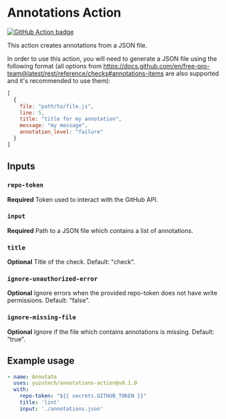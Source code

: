 # Annotations Action

[![GitHub Action badge](https://github.com/yuzutech/annotations-action/workflows/test-local/badge.svg)](https://github.com/yuzutech/annotations-action/actions?query=workflow%3Atest-local)

This action creates annotations from a JSON file.

In order to use this action, you will need to generate a JSON file using the following format (all options from https://docs.github.com/en/free-pro-team@latest/rest/reference/checks#annotations-items are also supported and it's recommended to use them):

```js
[
  {
    file: "path/to/file.js",
    line: 5,
    title: "title for my annotation",
    message: "my message",
    annotation_level: "failure"
  }
]
```

## Inputs

### `repo-token`

**Required** Token used to interact with the GitHub API.

### `input`

**Required** Path to a JSON file which contains a list of annotations.

### `title`

**Optional** Title of the check. Default: "check".

### `ignore-unauthorized-error`

**Optional** Ignore errors when the provided repo-token does not have write permissions. Default: "false".

### `ignore-missing-file`

**Optional** Ignore if the file which contains annotations is missing. Default: "true".

## Example usage

```yml
- name: Annotate
  uses: yuzutech/annotations-action@v0.1.0
  with:
    repo-token: "${{ secrets.GITHUB_TOKEN }}"
    title: 'lint'
    input: './annotations.json'
```

